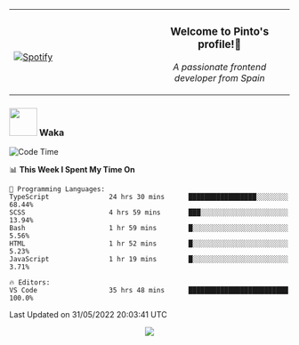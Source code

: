 <table width="100%" align="center"> 
  <tr>
  <td width="50%">
      
&nbsp; <br> [![Spotify](https://novatorem-zeta-rust.vercel.app/api/spotify)](https://open.spotify.com/user/novatorem-zeta-rust)

  </td>
  <td width="50%">
    <h3 align="center">Welcome to Pinto's profile!👋</h3>
    <p align="center"><em>A passionate frontend developer from Spain</em></p>
  </td>
  </table>

### <img src="https://media.giphy.com/media/VgCDAzcKvsR6OM0uWg/giphy.gif" width="50"> Waka

  <!--START_SECTION:waka-->
![Code Time](http://img.shields.io/badge/Code%20Time-463%20hrs%205%20mins-blue)

📊 **This Week I Spent My Time On** 

```text
💬 Programming Languages: 
TypeScript               24 hrs 30 mins      █████████████████░░░░░░░░   68.44% 
SCSS                     4 hrs 59 mins       ███░░░░░░░░░░░░░░░░░░░░░░   13.94% 
Bash                     1 hr 59 mins        █░░░░░░░░░░░░░░░░░░░░░░░░   5.56% 
HTML                     1 hr 52 mins        █░░░░░░░░░░░░░░░░░░░░░░░░   5.23% 
JavaScript               1 hr 19 mins        █░░░░░░░░░░░░░░░░░░░░░░░░   3.71%

🔥 Editors: 
VS Code                  35 hrs 48 mins      █████████████████████████   100.0%

```


 Last Updated on 31/05/2022 20:03:41 UTC
<!--END_SECTION:waka-->

<div align="center">
<img src="https://github-readme-stats-gilt-tau.vercel.app/api/top-langs/?username=pinto-hub&layout=compact&theme=dracula" />
</div>
